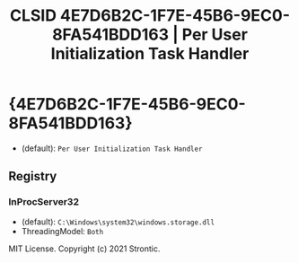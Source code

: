 ﻿---
title: "CLSID 4E7D6B2C-1F7E-45B6-9EC0-8FA541BDD163 | Per User Initialization Task Handler"
excerpt: What is COM-Object CLSID 4E7D6B2C-1F7E-45B6-9EC0-8FA541BDD163?
---

# {4E7D6B2C-1F7E-45B6-9EC0-8FA541BDD163}

* (default): `Per User Initialization Task Handler`

## Registry


### InProcServer32

* (default): `C:\Windows\system32\windows.storage.dll`
* ThreadingModel: `Both`

MIT License. Copyright (c) 2021 Strontic.


